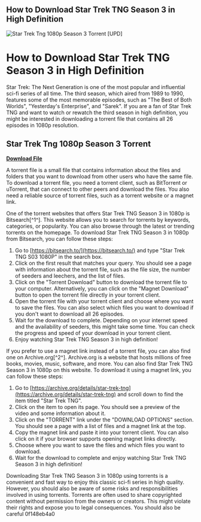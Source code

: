 ## How to Download Star Trek TNG Season 3 in High Definition

 
![Star Trek Tng 1080p Season 3 Torrent \[UPD\]](https://encrypted-tbn2.gstatic.com/images?q=tbn:ANd9GcSCe-bRSxeJfZdkEMbSjlarDhbKXB_fXaiLs4qidg6a76_gJLcw0pZlWDU)

 
# How to Download Star Trek TNG Season 3 in High Definition
 
Star Trek: The Next Generation is one of the most popular and influential sci-fi series of all time. The third season, which aired from 1989 to 1990, features some of the most memorable episodes, such as "The Best of Both Worlds", "Yesterday's Enterprise", and "Sarek". If you are a fan of Star Trek TNG and want to watch or rewatch the third season in high definition, you might be interested in downloading a torrent file that contains all 26 episodes in 1080p resolution.
 
## Star Trek Tng 1080p Season 3 Torrent


[**Download File**](https://www.google.com/url?q=https%3A%2F%2Fcinurl.com%2F2tLwxt&sa=D&sntz=1&usg=AOvVaw3JyE4Q287O9MSSBbrYDX0k)

 
A torrent file is a small file that contains information about the files and folders that you want to download from other users who have the same file. To download a torrent file, you need a torrent client, such as BitTorrent or uTorrent, that can connect to other peers and download the files. You also need a reliable source of torrent files, such as a torrent website or a magnet link.
 
One of the torrent websites that offers Star Trek TNG Season 3 in 1080p is Bitsearch[^1^]. This website allows you to search for torrents by keywords, categories, or popularity. You can also browse through the latest or trending torrents on the homepage. To download Star Trek TNG Season 3 in 1080p from Bitsearch, you can follow these steps:
 
1. Go to [https://bitsearch.to/](https://bitsearch.to/) and type "Star Trek TNG S03 1080P" in the search box.
2. Click on the first result that matches your query. You should see a page with information about the torrent file, such as the file size, the number of seeders and leechers, and the list of files.
3. Click on the "Torrent Download" button to download the torrent file to your computer. Alternatively, you can click on the "Magnet Download" button to open the torrent file directly in your torrent client.
4. Open the torrent file with your torrent client and choose where you want to save the files. You can also select which files you want to download if you don't want to download all 26 episodes.
5. Wait for the download to complete. Depending on your internet speed and the availability of seeders, this might take some time. You can check the progress and speed of your download in your torrent client.
6. Enjoy watching Star Trek TNG Season 3 in high definition!

If you prefer to use a magnet link instead of a torrent file, you can also find one on Archive.org[^2^]. Archive.org is a website that hosts millions of free books, movies, music, software, and more. You can also find Star Trek TNG Season 3 in 1080p on this website. To download it using a magnet link, you can follow these steps:

1. Go to [https://archive.org/details/star-trek-tng](https://archive.org/details/star-trek-tng) and scroll down to find the item titled "Star Trek TNG".
2. Click on the item to open its page. You should see a preview of the video and some information about it.
3. Click on the "TORRENT" link under the "DOWNLOAD OPTIONS" section. You should see a page with a list of files and a magnet link at the top.
4. Copy the magnet link and paste it into your torrent client. You can also click on it if your browser supports opening magnet links directly.
5. Choose where you want to save the files and which files you want to download.
6. Wait for the download to complete and enjoy watching Star Trek TNG Season 3 in high definition!

Downloading Star Trek TNG Season 3 in 1080p using torrents is a convenient and fast way to enjoy this classic sci-fi series in high quality. However, you should also be aware of some risks and responsibilities involved in using torrents. Torrents are often used to share copyrighted content without permission from the owners or creators. This might violate their rights and expose you to legal consequences. You should also be careful
 0f148eb4a0
